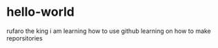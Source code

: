 # hello-world
rufaro the king
i am learning how to use github 
learning on how to make reporsitories
